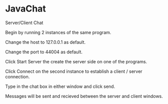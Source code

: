 # JavaChat
Server/Client Chat

Begin by running 2 instances of the same program.

Change the host to 127.0.0.1 as default.

Change the port to 44004 as default.

Click Start Server the create the server side on one of the programs.

Click Connect on the second instance to establish a client / server connection.

Type in the chat box in either window and click send.

Messages will be sent and recieved between the server and client windows.
